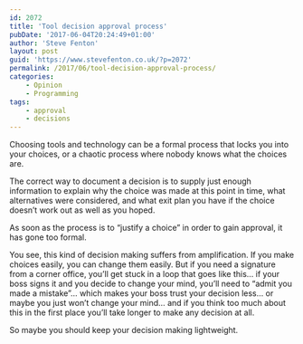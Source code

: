 ```yaml
---
id: 2072
title: 'Tool decision approval process'
pubDate: '2017-06-04T20:24:49+01:00'
author: 'Steve Fenton'
layout: post
guid: 'https://www.stevefenton.co.uk/?p=2072'
permalink: /2017/06/tool-decision-approval-process/
categories:
    - Opinion
    - Programming
tags:
    - approval
    - decisions
---
```


Choosing tools and technology can be a formal process that locks you into your choices, or a chaotic process where nobody knows what the choices are.

The correct way to document a decision is to supply just enough information to explain why the choice was made at this point in time, what alternatives were considered, and what exit plan you have if the choice doesn’t work out as well as you hoped.

As soon as the process is to “justify a choice” in order to gain approval, it has gone too formal.

You see, this kind of decision making suffers from amplification. If you make choices easily, you can change them easily. But if you need a signature from a corner office, you’ll get stuck in a loop that goes like this… if your boss signs it and you decide to change your mind, you’ll need to “admit you made a mistake”… which makes your boss trust your decision less… or maybe you just won’t change your mind… and if you think too much about this in the first place you’ll take longer to make any decision at all.

So maybe you should keep your decision making lightweight.